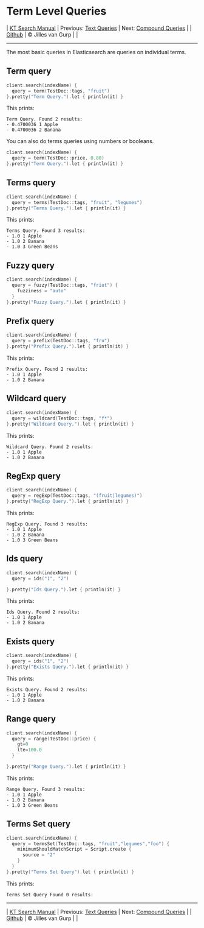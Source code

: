 # Term Level Queries 

| [KT Search Manual](README.md) | Previous: [Text Queries](TextQueries.md) | Next: [Compound Queries](CompoundQueries.md) |
| [Github](https://github.com/jillesvangurp/kt-search) | &copy; Jilles van Gurp |  |

---                

The most basic queries in Elasticsearch are queries on individual terms.

## Term query

```kotlin
client.search(indexName) {
  query = term(TestDoc::tags, "fruit")
}.pretty("Term Query.").let { println(it) }
```

This prints:

```text
Term Query. Found 2 results:
- 0.4700036 1 Apple
- 0.4700036 2 Banana
```

You can also do terms queries using numbers or booleans.

```kotlin
client.search(indexName) {
  query = term(TestDoc::price, 0.80)
}.pretty("Term Query.").let { println(it) }
```

## Terms query

```kotlin
client.search(indexName) {
  query = terms(TestDoc::tags, "fruit", "legumes")
}.pretty("Terms Query.").let { println(it) }
```

This prints:

```text
Terms Query. Found 3 results:
- 1.0 1 Apple
- 1.0 2 Banana
- 1.0 3 Green Beans
```

## Fuzzy query

```kotlin
client.search(indexName) {
  query = fuzzy(TestDoc::tags, "friut") {
    fuzziness = "auto"
  }
}.pretty("Fuzzy Query.").let { println(it) }
```

## Prefix query

```kotlin
client.search(indexName) {
  query = prefix(TestDoc::tags, "fru")
}.pretty("Prefix Query.").let { println(it) }
```

This prints:

```text
Prefix Query. Found 2 results:
- 1.0 1 Apple
- 1.0 2 Banana
```

## Wildcard query

```kotlin
client.search(indexName) {
  query = wildcard(TestDoc::tags, "f*")
}.pretty("Wildcard Query.").let { println(it) }
```

This prints:

```text
Wildcard Query. Found 2 results:
- 1.0 1 Apple
- 1.0 2 Banana
```

## RegExp query

```kotlin
client.search(indexName) {
  query = regExp(TestDoc::tags, "(fruit|legumes)")
}.pretty("RegExp Query.").let { println(it) }
```

This prints:

```text
RegExp Query. Found 3 results:
- 1.0 1 Apple
- 1.0 2 Banana
- 1.0 3 Green Beans
```

## Ids query

```kotlin
client.search(indexName) {
  query = ids("1", "2")

}.pretty("Ids Query.").let { println(it) }
```

This prints:

```text
Ids Query. Found 2 results:
- 1.0 1 Apple
- 1.0 2 Banana
```

## Exists query

```kotlin
client.search(indexName) {
  query = ids("1", "2")
}.pretty("Exists Query.").let { println(it) }
```

This prints:

```text
Exists Query. Found 2 results:
- 1.0 1 Apple
- 1.0 2 Banana
```

## Range query

```kotlin
client.search(indexName) {
  query = range(TestDoc::price) {
    gt=0
    lte=100.0
  }

}.pretty("Range Query.").let { println(it) }
```

This prints:

```text
Range Query. Found 3 results:
- 1.0 1 Apple
- 1.0 2 Banana
- 1.0 3 Green Beans
```

## Terms Set query

```kotlin
client.search(indexName) {
  query = termsSet(TestDoc::tags, "fruit","legumes","foo") {
    minimumShouldMatchScript = Script.create {
      source = "2"
    }
  }
}.pretty("Terms Set Query").let { println(it) }
```

This prints:

```text
Terms Set Query Found 0 results:

```



---

| [KT Search Manual](README.md) | Previous: [Text Queries](TextQueries.md) | Next: [Compound Queries](CompoundQueries.md) |
| [Github](https://github.com/jillesvangurp/kt-search) | &copy; Jilles van Gurp |  |